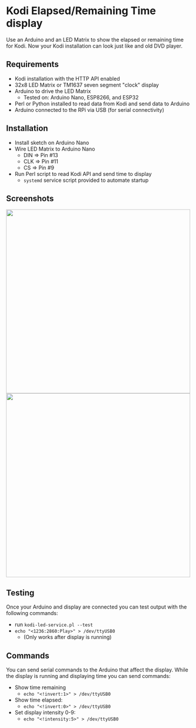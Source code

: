 # Kodi Elapsed/Remaining Time display

Use an Arduino and an LED Matrix to show the elapsed or remaining time for
Kodi. Now your Kodi installation can look just like and old DVD player.

## Requirements

* Kodi installation with the HTTP API enabled
* 32x8 LED Matrix or TM1637 seven segment "clock" display
* Arduino to drive the LED Matrix
  * Tested on: Arduino Nano, ESP8266, and ESP32
* Perl or Python installed to read data from Kodi and send data to Arduino
* Arduino connected to the RPi via USB (for serial connectivity)

## Installation

* Install sketch on Arduino Nano
* Wire LED Matrix to Arduino Nano
  * DIN => Pin #13
  * CLK => Pin #11
  * CS  => Pin #9
* Run Perl script to read Kodi API and send time to display
  * `systemd` service script provided to automate startup

## Screenshots
<img style="width: 500px;" src="https://user-images.githubusercontent.com/3429760/282158971-17c1fdd1-5235-428a-82a5-4e4f861c419c.jpg">
<img style="width: 500px;" src="https://user-images.githubusercontent.com/3429760/282158968-cb874d84-f467-4484-a4bb-fd6a66e53b10.jpg">

## Testing

Once your Arduino and display are connected you can test output with the
following commands:

* run `kodi-led-service.pl --test`
* `echo "<1236:2860:Play>" > /dev/ttyUSB0`
  * (Only works after display is running)

## Commands

You can send serial commands to the Arduino that affect the display. While the
display is running and displaying time you can send commands:

* Show time remaining
  * `echo "<!invert:1>" > /dev/ttyUSB0`
* Show time elapsed:
  * `echo "<!invert:0>" > /dev/ttyUSB0`
* Set display intensity 0-9:
  * `echo "<!intensity:5>" > /dev/ttyUSB0`
